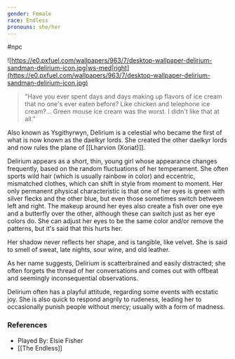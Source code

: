 ```yaml
---
gender: Female
race: Endless
pronouns: she/her
---
```

 #npc 

![https://e0.pxfuel.com/wallpapers/963/7/desktop-wallpaper-delirium-sandman-delirium-icon.jpg|ws-med|right](https://e0.pxfuel.com/wallpapers/963/7/desktop-wallpaper-delirium-sandman-delirium-icon.jpg)

>"Have you ever spent days and days making up flavors of ice cream that no one's ever eaten before? Like chicken and telephone ice cream?... Green mouse ice cream was the worst. I didn't like that at all.”

Also known as Ysgithyrwyn, Delirium is a celestial who became the first of what is now known as the daelkyr lords. She created the other daelkyr lords and now rules the plane of [[Lharvion (Xoriat)]].

Delirium appears as a short, thin, young girl whose appearance changes frequently, based on the random fluctuations of her temperament. She often sports wild hair (which is usually rainbow in color) and eccentric, mismatched clothes, which can shift in style from moment to moment. Her only permanent physical characteristic is that one of her eyes is green with silver flecks and the other blue, but even those sometimes switch between left and right. The makeup around her eyes also create a fish over one eye and a butterfly over the other, although these can switch just as her eye colors do. She can adjust her eyes to be the same color and/or remove the patterns, but it's said that this hurts her.

Her shadow never reflects her shape, and is tangible, like velvet. She is said to smell of sweat, late nights, sour wine, and old leather.

As her name suggests, Delirium is scatterbrained and easily distracted; she often forgets the thread of her conversations and comes out with offbeat and seemingly inconsequential observations.

Delirium often has a playful attitude, regarding some events with ecstatic joy. She is also quick to respond angrily to rudeness, leading her to occasionally punish people without mercy; usually with a form of madness.

### References

* Played By: Elsie Fisher
* [[The Endless]]
